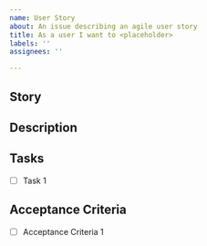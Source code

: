 ```yaml
---
name: User Story
about: An issue describing an agile user story
title: As a user I want to <placeholder>
labels: ''
assignees: ''

---
```


## Story

## Description

## Tasks

- [ ] Task 1
 
## Acceptance Criteria

- [ ] Acceptance Criteria 1
